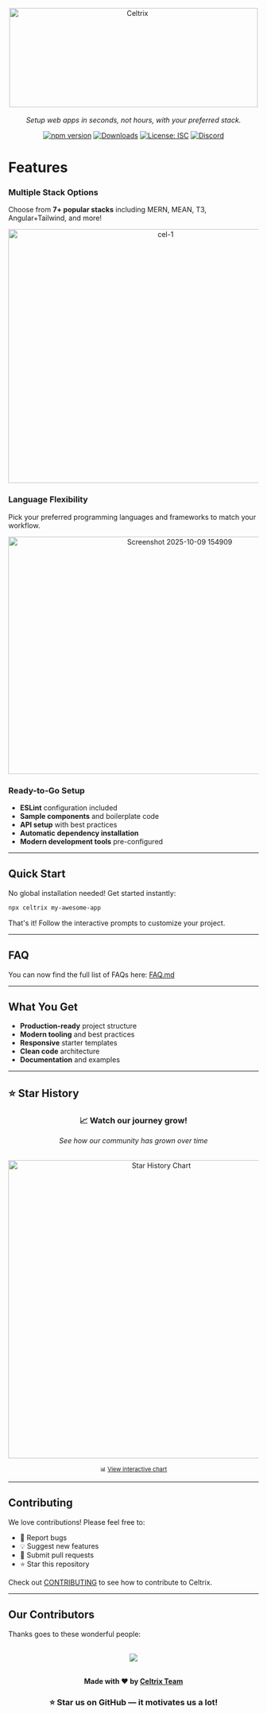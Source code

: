 <div style="text-align: center">
  <p align="center">
<img width="500" height="200" alt="Celtrix" src="https://github.com/user-attachments/assets/96981ed5-1788-4262-8d82-6de0afc90dfe" />
    <br><br>
    <i>Setup web apps in seconds, not hours, with your preferred stack.</i>
  </p>
</div>
<div align="center">

  [![npm version](https://img.shields.io/npm/v/celtrix.svg)](https://www.npmjs.com/package/celtrix)
  [![Downloads](https://img.shields.io/npm/dm/celtrix.svg)](https://www.npmjs.com/package/celtrix)
  [![License: ISC](https://img.shields.io/badge/License-ISC-blue.svg)](https://opensource.org/licenses/ISC)
  [![Discord](https://img.shields.io/badge/Discord-Join%20Chat-7289da?logo=discord&logoColor=white)](https://discord.gg/7MQePxW2)

  
</div>

# Features

### **Multiple Stack Options**
Choose from **7+ popular stacks** including MERN, MEAN, T3, Angular+Tailwind, and more!

<div align="center">
  <img width="617" height="511" alt="cel-1" src="https://github.com/user-attachments/assets/5958e7b2-34b8-4821-839f-fa73b327af82" />
</div>

### **Language Flexibility**
Pick your preferred programming languages and frameworks to match your workflow.

<div align="center">
<img width="674" height="478" alt="Screenshot 2025-10-09 154909" src="https://github.com/user-attachments/assets/ca760580-89af-462d-abd9-5a53e272f321" />
</div>

### **Ready-to-Go Setup**
-  **ESLint** configuration included
-  **Sample components** and boilerplate code
-  **API setup** with best practices
-  **Automatic dependency installation**
-  **Modern development tools** pre-configured

---

## Quick Start

No global installation needed! Get started instantly:

```bash
npx celtrix my-awesome-app
```

That's it! Follow the interactive prompts to customize your project.

---

## FAQ

You can now find the full list of FAQs here: [FAQ.md](./FAQ.md)

---

## What You Get

- **Production-ready** project structure
- **Modern tooling** and best practices
- **Responsive** starter templates
- **Clean code** architecture
- **Documentation** and examples

---

## ⭐ Star History

<div align="center">
  <h3>📈 Watch our journey grow!</h3>
  <p><em>See how our community has grown over time</em></p>
  <br>
  
  <a href="https://star-history.com/#celtrix-os/Celtrix&Date">
    <picture>
      <source media="(prefers-color-scheme: dark)" srcset="https://api.star-history.com/svg?repos=celtrix-os/Celtrix&type=Date&theme=dark" />
      <source media="(prefers-color-scheme: light)" srcset="https://api.star-history.com/svg?repos=celtrix-os/Celtrix&type=Date&theme=light" />
      <img alt="Star History Chart" src="https://api.star-history.com/svg?repos=celtrix-os/Celtrix&type=Date&theme=light" width="600" />
    </picture>
  </a>
  
  <br>
  <p><small>📊 <a href="https://star-history.com/#celtrix-os/Celtrix&Date">View interactive chart</a></small></p>
</div>

---

## Contributing

We love contributions! Please feel free to:

- 🐛 Report bugs
- 💡 Suggest new features
- 🔧 Submit pull requests
- ⭐ Star this repository

Check out [CONTRIBUTING](https://github.com/celtrix-os/Celtrix/blob/main/CONTRIBUTING.md) to see how to contribute to Celtrix.

---
## Our Contributors

Thanks goes to these wonderful people:  

<br/>

<div align="center">
  <a href="https://github.com/celtrix-os/celtrix/graphs/contributors">
    <img src="https://contrib.rocks/image?repo=celtrix-os/celtrix" />
  </a>
</div>

<br/>


<div align="center">

<p><strong>Made with ❤️ by <a href="https://github.com/celtrix-os">Celtrix Team</a></strong></p>

<h3>⭐ Star us on GitHub — it motivates us a lot!</h3>

</div>

